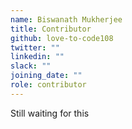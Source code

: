 ```yaml
---
name: Biswanath Mukherjee
title: Contributor
github: love-to-code108
twitter: ""
linkedin: ""
slack: ""
joining_date: ""
role: contributor
---
```


Still waiting for this
